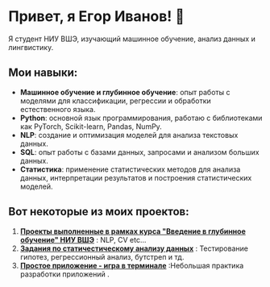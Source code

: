 # Привет, я Егoр Иванов! 👋

Я студент НИУ ВШЭ, изучающий машинное обучение, анализ данных и лингвистику.
## Мои навыки:
- **Машинное обучение и глубинное обучение**: опыт работы с моделями для классификации, регрессии и обработки естественного языка.
- **Python**: основной язык программирования, работаю с библиотеками как PyTorch, Scikit-learn, Pandas, NumPy.
- **NLP**: создание и оптимизация моделей для анализа текстовых данных.
- **SQL**: опыт работы с базами данных, запросами и анализом больших данных.
- **Статистика**: применение статистических методов для анализа данных, интерпретации результатов и построения статистических моделей.

## Вот некоторые из моих проектов:
1. **[Проекты выполненные в рамках курса "Введение в глубинное обучение" НИУ ВШЭ](https://github.com/Autodidactus15/Deep-learning)** : NLP, CV etc...
2. **[Задания по статичестическому анализу данных](https://github.com/Autodidactus15/Statistics-with-Python)** : Тестирование гипотез, регрессионный анализ, бутстреп и тд.
3. **[Простое приложение - игра в терминале]("Autodidactus15/python-project-50")** :Небольшая практика разработки приложений .


<!---
Autodidactus15/Autodidactus15 is a ✨ special ✨ repository because its `README.md` (this file) appears on your GitHub profile.
You can click the Preview link to take a look at your changes.
--->
